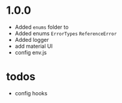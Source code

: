 
# 1.0.0
- Added `enums` folder to  
- Added enums `ErrorTypes`  `ReferenceError`
- Added logger
- add material UI
- config env.js

# todos
- config hooks
